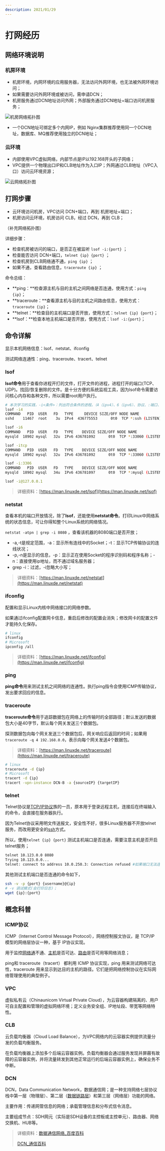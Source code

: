 ```yaml
---
description: 2021/01/29
---
```


# 打网经历

## 网络环境说明

### 机房环境

* 机房环境，内网环境的应用服务器，无法访问外网环境，也无法被外网环境访问；
* 如果需要访问外网环境或被访问，需申请DCN；
* 机房服务通过DCN地址访问外网；外部服务通过DCN地址+端口访问机房服务；

![&#x673A;&#x623F;&#x7F51;&#x7EDC;&#x62D3;&#x6251;&#x56FE;](../.gitbook/assets/002-ji-fang-wang-luo-tuo-pu-tu-.jpg)

* 一个DCN地址可绑定多个内网IP，例如 Nginx集群推荐使用同一个DCN地址，数据库、MQ推荐使用独立的DCN地址；

### 云环境

* 内部使用VPC虚拟网络，内部节点是IP以192.168开头的子网络；
* VPC提供一个物理出口IP和CLB地址作为入口IP；外网通过CLB地址（VPC入口）访问云环境资源；

![&#x4E91;&#x7F51;&#x7EDC;&#x62D3;&#x6251;&#x56FE;](../.gitbook/assets/002-yun-wang-luo-tuo-pu-tu-.jpg)

## 打网步骤

* 云环境访问机房，VPC访问 DCN+端口，再到 机房地址+端口；
* 机房访问云环境，机房访问 CLB，经过 DCN，再到 CLB；

（补充网络拓扑图）

详细步骤：

* 检查机房被访问的端口，是否正在被监听 `lsof -i:{port}` ；
* 检查能否访问 DCN+端口，`telnet {ip} {port}` ；
* 检查机房到CLB网络通不通，`ping {ip}` ；
* 如果不通，查看路由信息，`traceroute {ip}` ；

命令总结：

* **ping：**检查源主机与目的主机之间网络是否连通，使用方式：`ping {ip}`；
* **traceroute：**查看源主机与目的主机之间路由信息，使用方式：`traceroute {ip}`；
* **telnet：**检查目的主机端口是否开放，使用方式：`telnet {ip} {port}`；
* **lsof：**检查本地主机端口是否开放，使用方式：`lsof -i:{port}`；

## 命令详解

显示本机网络信息：lsof、netstat、ifconfig

测试网络连通性：ping、traceroute、tracert、telnet

### lsof

**lsof命令**用于查看你进程开打的文件，打开文件的进程，进程打开的端口\(TCP、UDP\)。找回/恢复删除的文件。是十分方便的系统监视工具，因为lsof命令需要访问核心内存和各种文件，所以需要root用户执行。

```bash
# 本次学习的实践，-i<条件>：列出符合条件的进程。（4（ipv4）、6（ipv6）、协议、:端口、 @ip ）
lsof -i4
COMMAND   PID  USER   FD   TYPE     DEVICE SIZE/OFF NODE NAME
sshd    11467  root    3u  IPv4  436775553      0t0  TCP *:ssh (LISTEN)

lsof -i6
COMMAND   PID  USER   FD   TYPE    DEVICE SIZE/OFF NODE NAME
mysqld  18902 mysql   32u  IPv6 436781092      0t0  TCP *:33060 (LISTEN)

lsof -itcp
COMMAND   PID  USER   FD   TYPE    DEVICE SIZE/OFF NODE NAME
mysqld  18902 mysql   32u  IPv6 436781092      0t0  TCP *:33060 (LISTEN)

lsof -i:3306
COMMAND   PID  USER   FD   TYPE    DEVICE SIZE/OFF NODE NAME
mysqld  18902 mysql   34u  IPv6 436781097      0t0  TCP *:mysql (LISTEN)

lsof -i@127.0.0.1
```

> 详细资料：[https://man.linuxde.net/lsof](https://man.linuxde.net/lsof)

### netstat

查看本机的端口开放情况，除了**lsof**，还能使用**netstat命令**。打印Linux中网络系统的状态信息，可让你得知整个Linux系统的网络情况。

`netstat -atpn | grep -i 8080` ，查看该机器的8080端口是否开放；

* -a,-t是规定范围，-a：显示所有连线中的Socket；-t：显示TCP传输协议的连线状况；
* -p,-n是显示的信息，-p：显示正在使用Socket的程序识别码和程序名称；-n：直接使用ip地址，而不通过域名服务器；
* grep -i：过滤，-i忽略大小写；

> 详细资料：[https://man.linuxde.net/netstat](https://man.linuxde.net/netstat)

### ifconfig

配置和显示Linux内核中网络接口的网络参数。

如果通过ifconfig配置网卡信息，重启后修改的配置会消失；修改网卡的配置文件才能持久化保存。

```bash
# linux
ifconfig
# Microsoft
ipconfig /all
```

> 详细资料：[https://man.linuxde.net/ifconfig](https://man.linuxde.net/ifconfig)

### ping

**ping命令**用来测试主机之间网络的连通性。执行ping指令会使用ICMP传输协议，发出要求回应的信息。

### traceroute

**traceroute命令**用于追踪数据包在网络上的传输时的全部路径；默认发送的数据包大小是40字节，默认每个网关发送三个数据包。

探测数据包向每个网关发送三个数据包后，网关响应后返回的时间；如果用`traceroute -q 4 192.168.0.0`，表示向每个网关发送4个数据包。

> 详细资料：[https://man.linuxde.net/traceroute](https://man.linuxde.net/traceroute)

```bash
# linux
traceroute -d {ip}
# Microsoft
tracert -d {ip}
tracert -vpn-instance DCN-B -a {sourceIP} {targetIP}
```

### telnet

Telnet协议是[TCP/IP协议](https://baike.baidu.com/item/TCP%2FIP协议)族的一员，原本用于登录远程主机，连接后在终端输入的命令，会直接在服务器执行。

因为Telnet协议采用明文传送报文，安全性不好，很多Linux服务器不开放telnet服务，而改用更安全的[ssh](http://man.linuxde.net/ssh)方式。

所以，使用`telnet {ip} {port}` 测试主机端口是否连通，需要注意主机是否开启telnet服务；

```bash
telnet 10.123.0.0 8080
Trying 10.123.0.0...
telnet: connect to address 10.0.250.3: Connection refused #如果端口无法连通，直接提示连接被拒绝
```

其他测试主机端口是否连通的命令如下，

```bash
ssh -v -p {port} {username}@{ip}
# -v 调试模式(会打印日志)；
wget {ip}:{port}
```

## 概念科普

### ICMP协议

ICMP（Internet Control Message Protocol），网络控制报文协议，是 TCP/IP 模型的网络层协议一种，基于 IP协议实现。

用于监控[网络通](https://baike.baidu.com/item/网络通)不通、[主机](https://baike.baidu.com/item/主机/455151)是否可达、[路由](https://baike.baidu.com/item/路由/363497)是否可用等网络消息；

ping和 traceroute（tracert） 都利用 ICMP 协议实现，ping 用来测试网络可达性，traceroute 用来显示到达目的主机的路径。它们是把网络控制协议在实际网络管理使用的典型例子。

### VPC

虚拟私有云（Chinaunicom Virtual Private Cloud），为云容器构建隔离的、用户可自主配置和管理的虚拟网络环境；定义业务安全组、IP地址段、带宽等网络特性。

### CLB

云负载均衡器（Cloud Load Balance），为VPC网络内的云容器实例提供流量分发的负载均衡服务。

在负载均衡器上添加多个后端云容器实例。负载均衡器会通过服务发现并屏蔽有故障的云容器实例，并将流量转发到其他正常运行的后端云容器实例上，确保业务不中断。

### DCN

DCN，Data Communication Network，数据通信网；是一种支持网络七层协议栈中第一层（物理层）、第二层（[数据链路层](https://baike.baidu.com/item/数据链路层/4329290)）和第三层（网络层）功能的网络。

主要作用：传递网管信息的网络；承载管理信息和分布式信令消息。

主要组成节点：SDH网元（实际是SDH设备的主控板或主控单元）、路由器、网络交换机、HUB等。

> 详细资料：[数据通信网络\_百度百科](https://baike.baidu.com/item/%E6%95%B0%E6%8D%AE%E9%80%9A%E4%BF%A1%E7%BD%91%E7%BB%9C/22300054?fromtitle=DCN&fromid=5066537)
>
> [DCN\_通信百科](http://baike.c114.com.cn/view.asp?id=1358-4A3D59EB)



